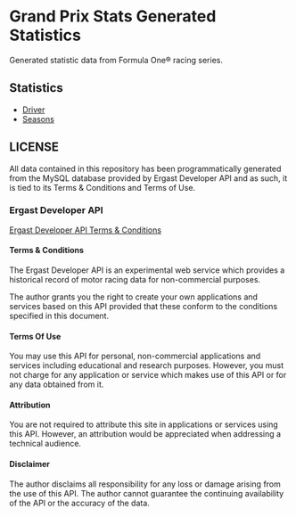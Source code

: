 # Grand Prix Stats Generated Statistics
Generated statistic data from Formula One® racing series.

## Statistics
- [Driver](/grand-prix-stats/generated/master/f1/driver)
- [Seasons](/grand-prix-stats/generated/master/f1/seasons)

## LICENSE
All data contained in this repository has been programmatically generated from
the MySQL database provided by Ergast Developer API and as such, it is tied to
its Terms & Conditions and Terms of Use.

### Ergast Developer API
[Ergast Developer API Terms & Conditions](http://ergast.com/mrd/terms/)

#### Terms & Conditions
The Ergast Developer API is an experimental web service which provides a historical record of motor racing data for non-commercial purposes.

The author grants you the right to create your own applications and services based on this API provided that these conform to the conditions specified in this document.

#### Terms Of Use
You may use this API for personal, non-commercial applications and services including educational and research purposes. However, you must not charge for any application or service which makes use of this API or for any data obtained from it.

#### Attribution
You are not required to attribute this site in applications or services using this API. However, an attribution would be appreciated when addressing a technical audience.

#### Disclaimer
The author disclaims all responsibility for any loss or damage arising from the use of this API. The author cannot guarantee the continuing availability of the API or the accuracy of the data.
